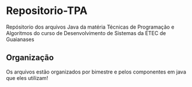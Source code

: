 # Repositorio-TPA

Repósitorio dos arquivos Java da matéria Técnicas de Programação e Algoritmos do curso de Desenvolvimento de Sistemas da ETEC de Guaianases

## Organização
Os arquivos estão organizados por bimestre e pelos componentes em java que eles utilizam!
